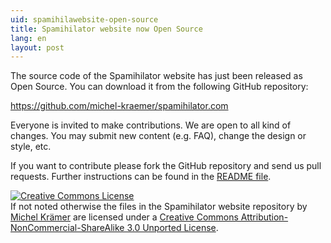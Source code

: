 ```yaml
---
uid: spamihilawebsite-open-source
title: Spamihilator website now Open Source
lang: en
layout: post
---
```


The source code of the Spamihilator website has just been
released as Open Source. You can download it from the following
GitHub repository:

<https://github.com/michel-kraemer/spamihilator.com>

Everyone is invited to make contributions. We are open to all kind
of changes. You may submit new content (e.g. FAQ), change the design or
style, etc.

If you want to contribute please fork the GitHub repository and send us
pull requests. Further instructions can be found in the [README file](https://github.com/michel-kraemer/spamihilator.com/blob/master/README.md).

<a rel="license" href="http://creativecommons.org/licenses/by-nc-sa/3.0/"><img alt="Creative Commons License" style="border-width:0" src="http://i.creativecommons.org/l/by-nc-sa/3.0/88x31.png" /></a><br />
If not noted otherwise the files in the <span xmlns:dct="http://purl.org/dc/terms/" property="dct:title">Spamihilator website</span>
repository by <a xmlns:cc="http://creativecommons.org/ns#" href="http://www.michel-kraemer.com" property="cc:attributionName" rel="cc:attributionURL">Michel Krämer</a>
are licensed under a <a rel="license" href="http://creativecommons.org/licenses/by-nc-sa/3.0/">Creative Commons Attribution-NonCommercial-ShareAlike 3.0 Unported License</a>.
